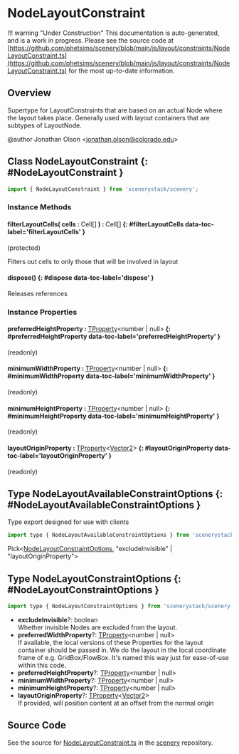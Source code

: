 # NodeLayoutConstraint

!!! warning "Under Construction"
    This documentation is auto-generated, and is a work in progress. Please see the source code at
    [https://github.com/phetsims/scenery/blob/main/js/layout/constraints/NodeLayoutConstraint.ts](https://github.com/phetsims/scenery/blob/main/js/layout/constraints/NodeLayoutConstraint.ts) for the most up-to-date information.

## Overview

Supertype for LayoutConstraints that are based on an actual Node where the layout takes place. Generally used with
layout containers that are subtypes of LayoutNode.

@author Jonathan Olson &lt;jonathan.olson@colorado.edu&gt;

## Class NodeLayoutConstraint {: #NodeLayoutConstraint }


```js
import { NodeLayoutConstraint } from 'scenerystack/scenery';
```
### Instance Methods

#### filterLayoutCells( cells : <span style="font-weight: 400;">Cell[]</span> ) : <span style="font-weight: 400;">Cell[]</span> {: #filterLayoutCells data-toc-label='filterLayoutCells' }

(protected)

Filters out cells to only those that will be involved in layout

#### dispose() {: #dispose data-toc-label='dispose' }

Releases references

### Instance Properties

#### preferredHeightProperty : <span style="font-weight: 400;">[TProperty](../axon/TProperty.md)&lt;<span style="color: hsla(calc(var(--md-hue) + 180deg),80%,40%,1);">number</span> | <span style="color: hsla(calc(var(--md-hue) + 180deg),80%,40%,1);">null</span>&gt;</span> {: #preferredHeightProperty data-toc-label='preferredHeightProperty' }

(readonly)

#### minimumWidthProperty : <span style="font-weight: 400;">[TProperty](../axon/TProperty.md)&lt;<span style="color: hsla(calc(var(--md-hue) + 180deg),80%,40%,1);">number</span> | <span style="color: hsla(calc(var(--md-hue) + 180deg),80%,40%,1);">null</span>&gt;</span> {: #minimumWidthProperty data-toc-label='minimumWidthProperty' }

(readonly)

#### minimumHeightProperty : <span style="font-weight: 400;">[TProperty](../axon/TProperty.md)&lt;<span style="color: hsla(calc(var(--md-hue) + 180deg),80%,40%,1);">number</span> | <span style="color: hsla(calc(var(--md-hue) + 180deg),80%,40%,1);">null</span>&gt;</span> {: #minimumHeightProperty data-toc-label='minimumHeightProperty' }

(readonly)

#### layoutOriginProperty : <span style="font-weight: 400;">[TProperty](../axon/TProperty.md)&lt;[Vector2](../dot/Vector2.md)&gt;</span> {: #layoutOriginProperty data-toc-label='layoutOriginProperty' }

(readonly)



## Type NodeLayoutAvailableConstraintOptions {: #NodeLayoutAvailableConstraintOptions }


Type export designed for use with clients

```js
import type { NodeLayoutAvailableConstraintOptions } from 'scenerystack/scenery';
```


Pick&lt;[NodeLayoutConstraintOptions](../scenery/NodeLayoutConstraint.md#NodeLayoutConstraintOptions), "excludeInvisible" | "layoutOriginProperty"&gt;



## Type NodeLayoutConstraintOptions {: #NodeLayoutConstraintOptions }


```js
import type { NodeLayoutConstraintOptions } from 'scenerystack/scenery';
```


- **excludeInvisible**?: <span style="color: hsla(calc(var(--md-hue) + 180deg),80%,40%,1);">boolean</span>
<br>  Whether invisible Nodes are excluded from the layout.
- **preferredWidthProperty**?: [TProperty](../axon/TProperty.md)&lt;<span style="color: hsla(calc(var(--md-hue) + 180deg),80%,40%,1);">number</span> | <span style="color: hsla(calc(var(--md-hue) + 180deg),80%,40%,1);">null</span>&gt;
<br>  If available, the local versions of these Properties for the layout container should be passed in. We do the
  layout in the local coordinate frame of e.g. GridBox/FlowBox. It's named this way just for ease-of-use within
  this code.
- **preferredHeightProperty**?: [TProperty](../axon/TProperty.md)&lt;<span style="color: hsla(calc(var(--md-hue) + 180deg),80%,40%,1);">number</span> | <span style="color: hsla(calc(var(--md-hue) + 180deg),80%,40%,1);">null</span>&gt;
- **minimumWidthProperty**?: [TProperty](../axon/TProperty.md)&lt;<span style="color: hsla(calc(var(--md-hue) + 180deg),80%,40%,1);">number</span> | <span style="color: hsla(calc(var(--md-hue) + 180deg),80%,40%,1);">null</span>&gt;
- **minimumHeightProperty**?: [TProperty](../axon/TProperty.md)&lt;<span style="color: hsla(calc(var(--md-hue) + 180deg),80%,40%,1);">number</span> | <span style="color: hsla(calc(var(--md-hue) + 180deg),80%,40%,1);">null</span>&gt;
- **layoutOriginProperty**?: [TProperty](../axon/TProperty.md)&lt;[Vector2](../dot/Vector2.md)&gt;
<br>  If provided, will position content at an offset from the normal origin




## Source Code

See the source for [NodeLayoutConstraint.ts](https://github.com/phetsims/scenery/blob/main/js/layout/constraints/NodeLayoutConstraint.ts) in the [scenery](https://github.com/phetsims/scenery) repository.
